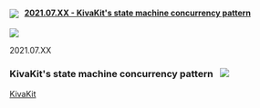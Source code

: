 
#### <img src="https://state-of-the-art.org/graphics/kivakit/kivakit-32.png" srcset="https://state-of-the-art.org/graphics/kivakit/kivakit-32-2x.png 2x" style="vertical-align:middle"/> &nbsp; [2021.07.XX - KivaKit's state machine concurrency pattern](#state-machine)  

<img src="https://www.kivakit.org/images/horizontal-line-512.png" srcset="https://www.kivakit.org/images/horizontal-line-512-2x.png 2x" />
<a name = "state-machine"></a>

2021.07.XX

### KivaKit's state machine concurrency pattern &nbsp; <img src="https://state-of-the-art.org/graphics/graph/graph-32.png" srcset="https://state-of-the-art.org/graphics/graph/graph-32-2x.png 2x" style="vertical-align:baseline"/>



[KivaKit](https://www.kivakit.org)
